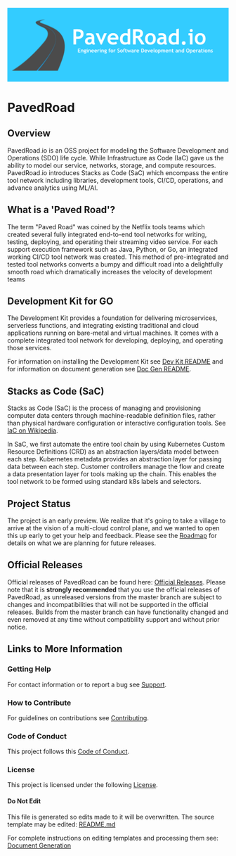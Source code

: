<p align="center"><img src="https://github.com/pavedroad-io/kevlar-repo/blob/master/assets/images/banner.png" alt="PavedRoad.io"></p>

# PavedRoad
## Overview
PavedRoad.io is an OSS project for modeling the Software Development and Operations (SDO)
life cycle.
While Infrastructure as Code (IaC) gave us the ability to model our service, networks,
storage, and compute resources.
PavedRoad.io introduces Stacks as Code (SaC) which encompass the entire tool network
including libraries, development tools, CI/CD, operations, and advance analytics using ML/AI. 

## What is a 'Paved Road'?
The term "Paved Road" was coined by the Netflix tools teams which created several
fully integrated end-to-end tool networks for writing, testing, deploying, and
operating their streaming video service. For each support execution framework
such as Java, Python, or Go, an integrated working CI/CD tool network was created.
This method of pre-integrated and tested tool networks converts a bumpy and difficult road
into a delightfully smooth road which dramatically increases the velocity of development teams

## Development Kit for GO
The Development Kit provides a foundation for delivering microservices,
serverless functions, and integrating existing traditional and cloud applications
running on bare-metal and virtual machines.
It comes with a complete integrated tool network for developing, deploying,
and operating those services. 

For information on installing the Development Kit see [Dev Kit README](/devkit/README.md)
and for information on document generation see [Doc Gen README](/assets/README.md).

## Stacks as Code (SaC)
Stacks as Code (SaC) is the process of managing and provisioning computer data centers
through machine-readable definition files, rather than physical hardware configuration
or interactive configuration tools.
See [IaC on Wikipedia](https://en.wikipedia.org/wiki/Infrastructure_as_code).

In SaC, we first automate the entire tool chain by using Kubernetes Custom Resource
Definitions (CRD) as an abstraction layers/data model between each step.
Kubernetes metadata provides an abstraction layer for passing data between each step.
Customer controllers manage the flow and create a data presentation layer
for tools making up the chain.
This enables the tool network to be formed using standard k8s labels and selectors.

## Project Status

The project is an early preview.
We realize that it's going to take a village to arrive at the vision of a multi-cloud
control plane, and we wanted to open this up early to get your help and feedback.
Please see the [Roadmap](/ROADMAP.md) for details on what we are planning for future releases. 

## Official Releases

Official releases of PavedRoad can be found here:
[Official Releases](https://github.com/pavedroad-io/pavedroad/releases).
Please note that it is **strongly recommended** that you use the official releases
of PavedRoad, as unreleased versions from the master branch are subject to
changes and incompatibilities that will not be supported in the official releases.
Builds from the master branch can have functionality changed and even removed
at any time without compatibility support and without prior notice.

## Links to More Information

### Getting Help
For contact information or to report a bug see [Support](/SUPPORT.md).
### How to Contribute
For guidelines on contributions see [Contributing](/CONTRIBUTING.md).
### Code of Conduct
This project follows this [Code of Conduct](/CODE_OF_CONDUCT.md).
### License
This project is licensed under the following [License](/LICENSE).
#### Do Not Edit
This file is generated so edits made to it will be overwritten.
The source template may be edited:
[README.md](/assets/templates/default/README.md)

For complete instructions on editing templates and processing them see:
[Document Generation](/assets/README.md)
